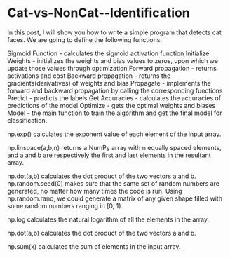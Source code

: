 # Cat-vs-NonCat--Identification
In this post, I will show you how to write a simple program that detects cat faces.
We are going to define the following functions.

Sigmoid Function - calculates the sigmoid activation function
Initialize Weights - initializes the weights and bias values to zeros, upon which we update those values through optimization
Forward propagation - returns activations and cost
Backward propagation - returns the gradients(derivatives) of weights and bias
Propagate - implements the forward and backward propagation by calling the corresponding functions
Predict - predicts the labels
Get Accuracies - calculates the accuracies of predictions of the model
Optimize - gets the optimal weights and biases
Model - the main function to train the algorithm and get the final model for classification.

np.exp() calculates the exponent value of each element of the input array.

np.linspace(a,b,n) returns a NumPy array with n equally spaced elements, and a and b are respectively the first and last elements in the resultant array.

np.dot(a,b) calculates the dot product of the two vectors a and b.
np.random.seed(0) makes sure that the same set of random numbers are generated, no matter how many times the code is run.
Using np.random.rand, we could generate a matrix of any given shape filled with some random numbers ranging in [0, 1).

np.log calculates the natural logarithm of all the elements in the array.

np.dot(a,b) calculates the dot product of the two vectors a and b.

np.sum(x) calculates the sum of elements in the input array.
